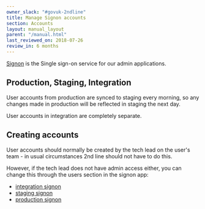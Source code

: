 ```yaml
---
owner_slack: "#govuk-2ndline"
title: Manage Signon accounts
section: Accounts
layout: manual_layout
parent: "/manual.html"
last_reviewed_on: 2018-07-26
review_in: 6 months
---
```


[Signon](https://github.com/alphagov/signon) is the Single sign-on service for our admin applications.

## Production, Staging, Integration

User accounts from production are synced to staging every morning, so any
changes made in production will be reflected in staging the next day.

User accounts in integration are completely separate.

## Creating accounts

User accounts should normally be created by the tech lead on the user's team -
in usual circumstances 2nd line should not have to do this.

However, if the tech lead does not have admin access either, you can change this
through the users section in the signon app:

- [integration signon](https://signon.integration.publishing.service.gov.uk/users)
- [staging signon](https://signon.staging.publishing.service.gov.uk/users)
- [production signon](https://signon.publishing.service.gov.uk/users)
